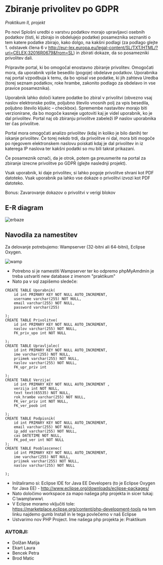 # Zbiranje privolitev po GDPR
*Praktikum II, projekt*

Po novi Splošni uredbi o varstvu podatkov morajo upravljavci osebnih podatkov (tisti, ki zbirajo in obdelujejo podatke) posameznika seznaniti o tem katere podatke zbirajo, kako dolgo, na kakšni podlagi (za podlago glejte 1. odstavek člena 6 v http://eur-lex.europa.eu/legal-content/SL/TXT/HTML/?uri=CELEX:32016R0679&from=SL) in zbirati dokaze, da so posamezniki privolitev dali.

Pripravite portal, ki bo omogočal enostavno zbiranje privolitev. Omogočati mora, da uporabnik vpiše besedilo (pogoje) obdelave podatkov. Uporabnika naj portal vzpodbuja k temu, da bo vpisal vse podatke, ki jih zahteva Uredba (torej seznam podatkov, roke hrambe, zakonito podlago za obdelavo in vse pravice posameznika). 

Uporabnik lahko določi katere podatke bo zbiral v privolitvi (obvezno vsaj naslov elektronske pošte,  poljubno število vnosnih polj za vpis besedila, poljubno število kljukic – checkbox). Spremembe nastavitev morajo biti verzionirane, da bo mogoče kasneje ugotoviti kaj je videl uporabnik, ko je dal privolitev. Portal naj ob zbiranju privolitve zabeleži IP naslov uporabnika ter čas privolitve. 

Portal mora omogočati analizo privolitev (kdaj in koliko je bilo danih) ter iskanje privolitev. Če torej nekdo trdi, da privolitve ni dal, mora biti mogoče po njegovem elektronskem naslovu poiskati kdaj je dal privolitev in iz katerega IP naslova ter kakšni podatki so mu bili takrat prikazani. 

Če posameznik označi, da je otrok, potem ga preusmerite na portal za zbiranje izrecne privolitve po GDPR (glejte naslednji projekt).

Vsak uporabnik, ki daje privolitev, si lahko pogoje privolitve shrani kot PDF datoteko. Vsak uporabnik 
pa lahko vse dokaze o privolitvi izvozi kot PDF datoteko.

Bonus: Zavarovanje dokazov o privolitvi v verigi blokov


## E-R diagram
![erbaze](https://user-images.githubusercontent.com/39340895/40721340-82bf37c4-6419-11e8-8167-c570c87d9d74.png)


## Navodila za namestitev
Za delovanje potrebujemo: Wampserver (32-bitni ali 64-bitni), Eclipse Oxygen.

![wamp](https://user-images.githubusercontent.com/39340895/41030763-4fec2602-697f-11e8-9bbe-b4211ddbf92f.png)

* Potrebno si je namestiti Wampserver ter ko odpremo phpMyAmdmin je treba ustvariti new database z imenom "praktikum" 
* Nato pa v sql zapišemo sledeče:
```
CREATE TABLE Uporabnik(
    id int PRIMARY KEY NOT NULL AUTO_INCREMENT,
    username varchar(255) NOT NULL,
    email varchar(255) NOT NULL,
    password varchar(255)
  
);
CREATE TABLE Privolitve(
	id int PRIMARY KEY NOT NULL AUTO_INCREMENT,
	naslov varchar(255) NOT NULL,
	FK_priv_upo int NOT NULL
  
);
CREATE TABLE Upravljalec(	
	id int PRIMARY KEY NOT NULL AUTO_INCREMENT,
	ime varchar(255) NOT NULL,
	priimek varchar(255) NOT NULL,
	naslov varchar(255) NOT NULL,
	FK_upr_priv int
  
);
CREATE TABLE Verzija(
	id int PRIMARY KEY NOT NULL AUTO_INCREMENT ,
	verzija int NOT NULL,
	text text(65535) NOT NULL,
 	rok_hrambe varchar(255) NOT NULL,
	FK_ver_priv int NOT NULL,
	FK_ver_poob int
  
);
CREATE TABLE Podpisnik(
	id int PRIMARY KEY NOT NULL AUTO_INCREMENT,
	email varchar(255) NOT NULL,
	ip_add varchar(255) NOT NULL,
	cas DATETIME NOT NULL,
	FK_pod_ver int NOT NULL
);
CREATE TABLE Pooblascenec(	
	id int PRIMARY KEY NOT NULL AUTO_INCREMENT,
	ime varchar(255) NOT NULL,
	priimek varchar(255) NOT NULL,
	naslov varchar(255) NOT NULL
  
);
```

* Inštaliramo si: Eclipse IDE for Java EE Developers (to je Eclipse Oxygen for Java EE) - http://www.eclipse.org/downloads/eclipse-packages/
* Nato določimo workspace za mapo našega php projekta in sicer tukaj: C:\wamp\www\
* V Eclipse moramo vključiti tole: https://marketplace.eclipse.org/content/php-development-tools na tem linku najdemo gumb Install in le tega povlečemo v naš Eclipse
* Ustvarimo nov PHP Project. Ime našega php projekta je: Praktikum



### AVTORJI:
* Dolžan Matija 
* Ekart Laura
* Bencek Petra
* Brod Matic

